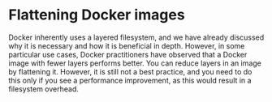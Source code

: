 # Flattening Docker images

Docker inherently uses a layered filesystem, and we have already discussed why it is necessary and how it is beneficial in depth. However, in some particular use cases, Docker practitioners have observed that a Docker image with fewer layers performs better. You can reduce layers in an image by flattening it. However, it is still not a best practice, and you need to do this only if you see a performance improvement, as this would result in a filesystem overhead.